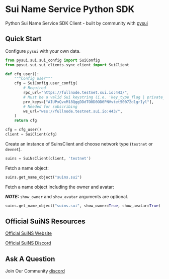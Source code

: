 # Sui Name Service Python SDK

Python Sui Name Service SDK Client - built by community with [pysui](https://github.com/FrankC01/pysui/)

## Quick Start

Configure `pysui` with your own data.

```py
from pysui.sui.sui_config import SuiConfig
from pysui.sui.sui_clients.sync_client import SuiClient

def cfg_user():
    """Config user"""
    cfg = SuiConfig.user_config(
        # Required
        rpc_url="https://fullnode.testnet.sui.io:443/",
        # Must be a valid Sui keystring (i.e. 'key_type_flag | private_key_seed' )
        prv_keys=["AIUPxQvxM18QggDDdTO0D0OD6PNVvtet50072d1grIyl"],
        # Needed for subscribing
        ws_url="wss://fullnode.testnet.sui.io:443/",
    )
    return cfg

cfg = cfg_user()
client = SuiClient(cfg)

```

Create an instance of SuinsClient and choose network type (`testnet` or `devnet`).

```py
suins = SuiNsClient(client, 'testnet')
```

Fetch a name object:
```py
suins.get_name_object("suins.sui")
```

Fetch a name object including the owner and avatar:

**_NOTE:_** `show_owner` and `show_avatar` arguments are optional.
```py
suins.get_name_object("suins.sui", show_owner=True, show_avatar=True)
```

## Official SuiNS Resources

[Official SuiNS Website](https://suins.io/)

[Official SuiNS Discord](https://discord.gg/suinsdapp)

## Ask A Question

Join Our Community [discord](https://discord.gg/CUTen9zu5h)
